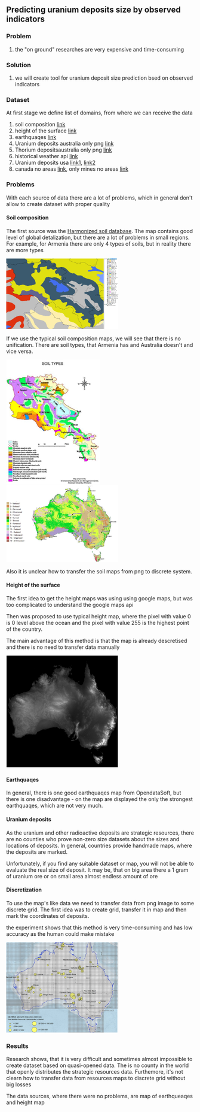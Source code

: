 ##  Predicting uranium deposits size by observed indicators

### Problem

1) the "on ground" researches are very expensive and time-consuming

### Solution

1) we will create tool for uranium deposit size prediction bsed on observed
indicators

### Dataset

At first stage we define list of domains, from where we can receive the data

1) soil composition [link](https://www.fao.org/soils-portal/data-hub/soil-maps-and-databases/harmonized-world-soil-database-v12/en/)
2) height of the surface [link](http://maps.google.com)
3) earthquaqes [link](https://public.opendatasoft.com/explore/dataset/significant-earthquake-database/table/?location=8,41.81636,46.7688&basemap=jawg.light)
1) Uranium deposits australia only png [link](https://www.ga.gov.au/digital-publication/aecr2021/uranium-and-thorium)
1) Thorium depositsaustralia only png [link](https://www.ga.gov.au/digital-publication/aecr2021/uranium-and-thorium)
1) historical weather api [link](https://open-meteo.com/en/docs/historical-weather-api#location_mode=csv_coordinates&timezone=Asia%2FBangkok)
2) Uranium deposits usa [link1](https://www.arcgis.com/home/item.html?id=1ddc80916bb742cfb439fef2cfe56b8d), [link2](https://www.sciencebase.gov/catalog/item/5d1ce678e4b0941bde64cd71)
3) canada no areas [link](https://world-nuclear.org/information-library/country-profiles/countries-a-f/canada-uranium.aspx), only mines no areas [link](https://open.canada.ca/data/en/dataset/ce375e21-8893-11e0-8e6c-6cf049291510)

### Problems

With each source of data there are a lot of problems, which in general don't allow to
create dataset with proper quality

#### Soil composition 

The first source was the [Harmonized soil database](https://www.fao.org/soils-portal/data-hub/soil-maps-and-databases/harmonized-world-soil-database-v12/en/).
The map contains good level of global detalization, but there are a lot of problems 
in small regions. For example, for Armenia there are only 4 types of soils, but in reality there are 
more types

<img src="images/soil_types.jpg" width="300" />

If we use the typical soil composition maps, we will see that there is no unification. There are soil types, that
Armenia has and Australia doesn't and vice versa. 

![biba](images/soil_type_arm.png)<img src="images/soil_type_au.jpg" width="300" />

Also it is unclear how to transfer the soil maps from png to discrete system. 

#### Height of the surface

The first idea to get the height maps was using using google maps, but was too
complicated to understand the google maps api 

Then was proposed to use typical height map, where the pixel with value 0 is 0 level 
above the ocean and the pixel with value 255 is the highest point of the country. 

The main advantage of this method is that the map is already descretised and there is
no need to transfer data manually

<img src="images/height_au.png" width="300" />

#### Earthquaqes

In general, there is one good earthquaqes map from OpendataSoft, but there is one
disadvantage - on the map are displayed the only the strongest earthquaqes, which 
are not very much. 

#### Uranium deposits

As the uranium and other radioactive deposits are strategic resources, there are no 
counties who prove non-zero size datasets about the sizes and locations of deposits. 
In general, countries provide handmade maps, where the deposits are marked. 

Unfortunately, if you find any suitable dataset or map, you will not be able to 
evaluate the real size of deposit. It may be, that on big area there a 1 gram of 
uranium ore or on small area almost endless amount of ore

#### Discretization 

To use the map's like data we need to transfer data from png image to some discrete
grid. The first idea was to  create grid, transfer it in map and then mark
the coordinates of deposits. 

the experiment shows that this method is very time-consuming and has low accuracy 
as the human could make mistake 

<img src="images/uranium_grid.png" width="300" />


### Results

Research shows, that it is very difficult and sometimes almost impossible 
to create dataset based on quasi-opened data. 
The is no county in the world that openly distributes the strategic resources data.
Furthemore, it's not clearn how to transfer data from resources maps to discrete grid
without big losses

The data sources, where there were no problems, are map of earthqueaqes and height map

